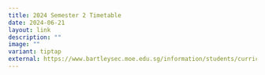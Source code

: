 ```yaml
---
title: 2024 Semester 2 Timetable
date: 2024-06-21
layout: link
description: ""
image: ""
variant: tiptap
external: https://www.bartleysec.moe.edu.sg/information/students/curriculum-timetable/
---
```

